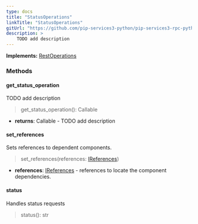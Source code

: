 ```yaml
---
type: docs
title: "StatusOperations"
linkTitle: "StatusOperations"
gitUrl: "https://github.com/pip-services3-python/pip-services3-rpc-python"
description: >
    TODO add description
---
```


**Implements:** [RestOperations](../rest_operations)


### Methods

#### get_status_operation
TODO add description

> get_status_operation(): Callable

- **returns**: Callable - TODO add description


#### set_references
Sets references to dependent components.

>  set_references(references: [IReferences](../../../commons/refer/ireferences))

- **references**: [IReferences](../../../commons/refer/ireferences) - references to locate the component dependencies.


#### status
Handles status requests

>  status(): str